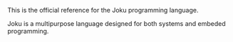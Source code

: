 This is the official reference for the Joku programming language.

Joku is a multipurpose language designed for both systems and embeded programming.